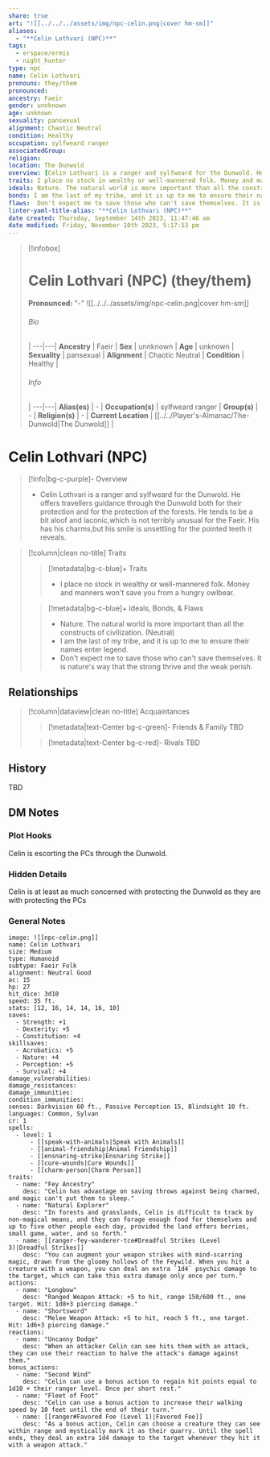 ```yaml
---
share: true
art: "![[../../../assets/img/npc-celin.png|cover hm-sm]]"
aliases:
  - "**Celin Lothvari (NPC)**"
tags:
  - erspace/ermis
  - night_hunter
type: npc
name: Celin Lothvari
pronouns: they/them
pronounced: 
ancestry: Faeir
gender: unnknown
age: unknown
sexuality: pansexual
alignment: Chaotic Neutral 
condition: Healthy
occupation: sylfweard ranger
associatedGroup: 
religion: 
location: The Dunwold
overview: [Celin Lothvari is a ranger and sylfweard for the Dunwold. He offers travellers guidance through the Dunwold both for their protection and for the protection of the forests. He tends to be a bit aloof and laconic, which is not terribly unusual for the Faeir. His has his charms, but his smile is unsettling for the pointed teeth it reveals.]
traits: I place no stock in wealthy or well-mannered folk. Money and manners won't save you from a hungry owlbear.
ideals: Nature. The natural world is more important than all the constructs of civilization. (Neutral)
bonds: I am the last of my tribe, and it is up to me to ensure their names enter legend.
flaws:  Don't expect me to save those who can't save themselves. It is nature's way that the strong thrive and the weak perish.
linter-yaml-title-alias: "**Celin Lothvari (NPC)**" 
date created: Thursday, September 14th 2023, 11:47:46 am
date modified: Friday, November 10th 2023, 5:17:53 pm
---
```


> [!infobox]
> # Celin Lothvari (NPC) (they/them)
> **Pronounced:**  "\-"
> ![[../../../assets/img/npc-celin.png|cover hm-sm]]
> ###### Bio
>  |
> ---|---|
> **Ancestry** | Faeir |
> **Sex** | unnknown |
> **Age** | unknown |
> **Sexuality** | pansexual |
> **Alignment** | Chaotic Neutral |
> **Condition** | Healthy |
> ###### Info
>  |
> ---|---|
> **Alias(es)** | \- |
> **Occupation(s)** | sylfweard ranger |
> **Group(s)** | \- |
> **Religion(s)** | \- |
> **Current Location** | [[../../Player's-Almanac/The-Dunwold|The Dunwold]] |

# **Celin Lothvari (NPC)**
>[!info|bg-c-purple]- Overview
> - Celin Lothvari is a ranger and sylfweard for the Dunwold. He offers travellers guidance through the Dunwold both for their protection and for the protection of the forests. He tends to be a bit aloof and laconic,which is not terribly unusual for the Faeir. His has his charms,but his smile is unsettling for the pointed teeth it reveals.

>[!column|clean no-title] Traits
>> [!metadata|bg-c-blue]+ Traits
>> - I place no stock in wealthy or well-mannered folk. Money and manners won't save you from a hungry owlbear.
>
>> [!metadata|bg-c-blue]+ Ideals, Bonds, & Flaws
>> -  Nature. The natural world is more important than all the constructs of civilization. (Neutral)
>> -  I am the last of my tribe, and it is up to me to ensure their names enter legend.
>> -  Don't expect me to save those who can't save themselves. It is nature's way that the strong thrive and the weak perish.

## Relationships
> [!column|dataview|clean no-title] Acquaintances
> > [!metadata|text-Center bg-c-green]- Friends & Family
> > TBD
> 
> > [!metadata|text-Center bg-c-red]- Rivals
> > TBD
>

## History

TBD

## DM Notes
### Plot Hooks

Celin is escorting the PCs through the Dunwold.  

### Hidden Details

Celin is at least as much concerned with protecting the Dunwold as they are with protecting the PCs

### General Notes

```statblock
image: ![[npc-celin.png]]
name: Celin Lothvari
size: Medium
type: Humanoid
subtype: Faeir Folk
alignment: Neutral Good
ac: 15
hp: 27
hit_dice: 3d10
speed: 35 ft.
stats: [12, 16, 14, 14, 16, 10]
saves:
  - Strength: +1
  - Dexterity: +5
  - Constitution: +4
skillsaves:
  - Acrobatics: +5
  - Nature: +4
  - Perception: +5
  - Survival: +4
damage_vulnerabilities: 
damage_resistances: 
damage_immunities: 
condition_immunities: 
senses: Darkvision 60 ft., Passive Perception 15, Blindsight 10 ft.
languages: Common, Sylvan
cr: 1
spells:
  - level: 1
      - [[speak-with-animals|Speak with Animals]]
      - [[animal-friendship|Animal Friendship]]
      - [[ensnaring-strike|Ensnaring Strike]]
      - [[cure-wounds|Cure Wounds]]
      - [[charm-person|Charm Person]]
traits:
  - name: "Fey Ancestry"
    desc: "Celin has advantage on saving throws against being charmed, and magic can't put them to sleep."
  - name: "Natural Explorer"
    desc: "In forests and grasslands, Celin is difficult to track by non-magical means, and they can forage enough food for themselves and up to five other people each day, provided the land offers berries, small game, water, and so forth."
  - name: [[ranger-fey-wanderer-tce#Dreadful Strikes (Level 3)|Dreadful Strikes]]
    desc: "You can augment your weapon strikes with mind-scarring magic, drawn from the gloomy hollows of the Feywild. When you hit a creature with a weapon, you can deal an extra `1d4` psychic damage to the target, which can take this extra damage only once per turn."
actions:
  - name: "Longbow"
    desc: "Ranged Weapon Attack: +5 to hit, range 150/600 ft., one target. Hit: 1d8+3 piercing damage."
  - name: "Shortsword"
    desc: "Melee Weapon Attack: +5 to hit, reach 5 ft., one target. Hit: 1d6+3 piercing damage."
reactions:
  - name: "Uncanny Dodge"
    desc: "When an attacker Celin can see hits them with an attack, they can use their reaction to halve the attack's damage against them."
bonus_actions:
  - name: "Second Wind"
    desc: "Celin can use a bonus action to regain hit points equal to 1d10 + their ranger level. Once per short rest."
  - name: "Fleet of Foot"
    desc: "Celin can use a bonus action to increase their walking speed by 10 feet until the end of their turn."
  - name: [[ranger#Favored Foe (Level 1)|Favored Foe]]
    desc: "As a bonus action, Celin can choose a creature they can see within range and mystically mark it as their quarry. Until the spell ends, they deal an extra 1d4 damage to the target whenever they hit it with a weapon attack."    

```
